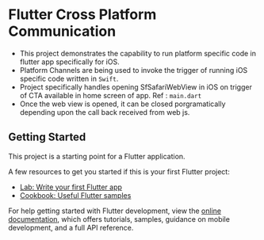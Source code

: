 # Flutter Cross Platform Communication

- This project demonstrates the capability to run platform specific code in flutter app specifically for iOS.
- Platform Channels are being used to invoke the trigger of running iOS specific code written in `Swift`.
- Project specifically handles opening SfSafariWebView in iOS on trigger of CTA available in home screen of app. Ref : `main.dart`
- Once the web view is opened, it can be closed porgramatically depending upon the call back received from web js.


## Getting Started

This project is a starting point for a Flutter application.

A few resources to get you started if this is your first Flutter project:

- [Lab: Write your first Flutter app](https://docs.flutter.dev/get-started/codelab)
- [Cookbook: Useful Flutter samples](https://docs.flutter.dev/cookbook)

For help getting started with Flutter development, view the
[online documentation](https://docs.flutter.dev/), which offers tutorials,
samples, guidance on mobile development, and a full API reference.
